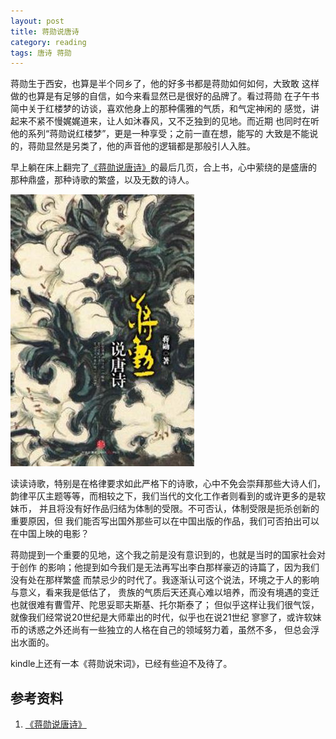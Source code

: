 ```yaml
---
layout: post
title: 蒋勋说唐诗
category: reading
tags: 唐诗 蒋勋
---
```


蒋勋生于西安，也算是半个同乡了，他的好多书都是蒋勋如何如何，大致敢
这样做的也算是有足够的自信，如今来看显然已是很好的品牌了。看过蒋勋
在子午书简中关于红楼梦的访谈，喜欢他身上的那种儒雅的气质，和气定神闲的
感觉，讲起来不紧不慢娓娓道来，让人如沐春风，又不乏独到的见地。而近期
也同时在听他的系列“蒋勋说红楼梦”，更是一种享受；之前一直在想，能写的
大致是不能说的，蒋勋显然是另类了，他的声音他的逻辑都是那般引人入胜。

早上躺在床上翻完了[《蒋勋说唐诗》][《蒋勋说唐诗》]的最后几页，合上书，心中萦绕的是盛唐的
那种鼎盛，那种诗歌的繁盛，以及无数的诗人。

![jiangxun](/assets/images/jiangxun.jpg)

读读诗歌，特别是在格律要求如此严格下的诗歌，心中不免会崇拜那些大诗人们，
韵律平仄主题等等，而相较之下，我们当代的文化工作者则看到的或许更多的是软妹币，
并且将没有好作品归结为体制的受限。不可否认，体制受限是扼杀创新的重要原因，但
我们能否写出国外那些可以在中国出版的作品，我们可否拍出可以在中国上映的电影？

蒋勋提到一个重要的见地，这个我之前是没有意识到的，也就是当时的国家社会对于创作
的影响；他提到如今我们是无法再写出李白那样豪迈的诗篇了，因为我们没有处在那样繁盛
而禁忌少的时代了。我逐渐认可这个说法，环境之于人的影响与意义，看来我是低估了，
贵族的气质后天还真心难以培养，而没有境遇的变迁也就很难有曹雪芹、陀思妥耶夫斯基、托尔斯泰了；
但似乎这样让我们很气馁，就像我们经常说20世纪是大师辈出的时代，似乎也在说21世纪
寥寥了，或许软妹币的诱惑之外还尚有一些独立的人格在自己的领域努力着，虽然不多，
但总会浮出水面的。

kindle上还有一本《蒋勋说宋词》，已经有些迫不及待了。


## 参考资料
1. [《蒋勋说唐诗》][《蒋勋说唐诗》]


[《蒋勋说唐诗》]: http://book.douban.com/subject/10354427/

